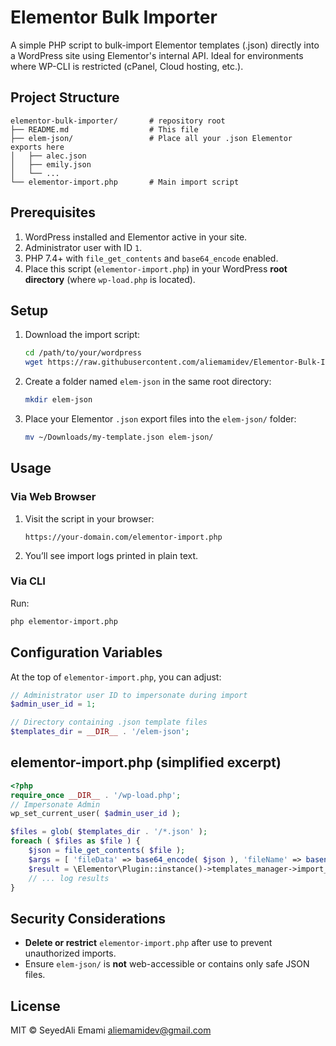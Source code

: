 # Elementor Bulk Importer

A simple PHP script to bulk-import Elementor templates (.json) directly into a WordPress site using Elementor's internal API. Ideal for environments where WP-CLI is restricted (cPanel, Cloud hosting, etc.).

## Project Structure

```
elementor-bulk-importer/       # repository root
├── README.md                  # This file
├── elem-json/                 # Place all your .json Elementor exports here
│   ├── alec.json
│   ├── emily.json
│   └── ...
└── elementor-import.php       # Main import script
```

## Prerequisites

1. WordPress installed and Elementor active in your site.
2. Administrator user with ID `1`.
3. PHP 7.4+ with `file_get_contents` and `base64_encode` enabled.
4. Place this script (`elementor-import.php`) in your WordPress **root directory** (where `wp-load.php` is located).

## Setup

1. Download the import script:

   ```bash
   cd /path/to/your/wordpress
   wget https://raw.githubusercontent.com/aliemamidev/Elementor-Bulk-Importer-by-PHP/main/elementor-import.php
   ```

2. Create a folder named `elem-json` in the same root directory:

   ```bash
   mkdir elem-json
   ```

3. Place your Elementor `.json` export files into the `elem-json/` folder:

   ```bash
   mv ~/Downloads/my-template.json elem-json/
   ```

## Usage

### Via Web Browser

1. Visit the script in your browser:

   ```
   https://your-domain.com/elementor-import.php
   ```
2. You’ll see import logs printed in plain text.

### Via CLI

Run:

```bash
php elementor-import.php
```

## Configuration Variables

At the top of `elementor-import.php`, you can adjust:

```php
// Administrator user ID to impersonate during import
$admin_user_id = 1;

// Directory containing .json template files
$templates_dir = __DIR__ . '/elem-json';
```

## elementor-import.php (simplified excerpt)

```php
<?php
require_once __DIR__ . '/wp-load.php';
// Impersonate Admin
wp_set_current_user( $admin_user_id );

$files = glob( $templates_dir . '/*.json' );
foreach ( $files as $file ) {
    $json = file_get_contents( $file );
    $args = [ 'fileData' => base64_encode( $json ), 'fileName' => basename($file) ];
    $result = \Elementor\Plugin::instance()->templates_manager->import_template( $args );
    // ... log results
}
```

## Security Considerations

* **Delete or restrict** `elementor-import.php` after use to prevent unauthorized imports.
* Ensure `elem-json/` is **not** web-accessible or contains only safe JSON files.

## License

MIT © SeyedAli Emami
[aliemamidev@gmail.com](mailto:aliemamidev@gmail.com)
